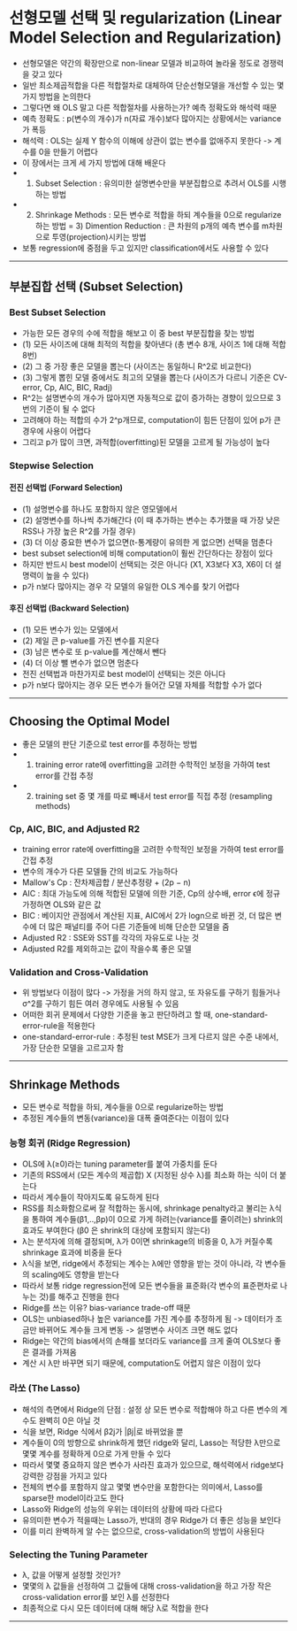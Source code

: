 # 선형모델 선택 및 regularization (Linear Model Selection and Regularization)
- 선형모델은 약간의 확장만으로 non-linear 모델과 비교하여 놀라울 정도로 경쟁력을 갖고 있다
- 일반 최소제곱적합을 다른 적합절차로 대체하여 단순선형모델을 개선할 수 있는 몇 가지 방법을 논의한다
- 그렇다면 왜 OLS 말고 다른 적합절차를 사용하는가? 예측 정확도와 해석력 때문
- 예측 정확도 : p(변수의 개수)가 n(자료 개수)보다 많아지는 상황에서는 variance가 폭등
- 해석력 : OLS는 실제 Y 함수의 이해에 상관이 없는 변수를 없애주지 못한다 -> 계수를 0을 만들기 어렵다
- 이 장에서는 크게 세 가지 방법에 대해 배운다
- 1) Subset Selection : 유의미한 설명변수만을 부분집합으로 추려서 OLS를 시행하는 방법
- 2) Shrinkage Methods : 모든 변수로 적합을 하되 계수들을 0으로 regularize하는 방법
= 3) Dimention Reduction : 큰 차원의 p개의 예측 변수를 m차원으로 투영(projection)시키는 방법
- 보통 regression에 중점을 두고 있지만 classification에서도 사용할 수 있다
***
## 부분집합 선택 (Subset Selection)
### Best Subset Selection
- 가능한 모든 경우의 수에 적합을 해보고 이 중 best 부분집합을 찾는 방법
- (1) 모든 사이즈에 대해 최적의 적합을 찾아낸다 (총 변수 8개, 사이즈 1에 대해 적합 8번)
- (2) 그 중 가장 좋은 모델을 뽑는다 (사이즈는 동일하니 R^2로 비교한다)
- (3) 그렇게 뽑힌 모델 중에서도 최고의 모델을 뽑는다 (사이즈가 다르니 기준은 CV-error, Cp, AIC, BIC, Radj)
- R^2는 설명변수의 개수가 많아지면 자동적으로 값이 증가하는 경향이 있으므로 3번의 기준이 될 수 없다
- 고려해야 하는 적합의 수가 2^p개므로, computation이 힘든 단점이 있어 p가 큰 경우에 사용이 어렵다
- 그리고 p가 많이 크면, 과적합(overfitting)된 모델을 고르게 될 가능성이 높다
### Stepwise Selection
#### 전진 선택법 (Forward Selection)
- (1) 설명변수를 하나도 포함하지 않은 영모델에서
- (2) 설명변수를 하나씩 추가해간다 (이 때 추가하는 변수는 추가했을 때 가장 낮은 RSS나 가장 높은 R^2를 가질 경우)
- (3) 더 이상 중요한 변수가 없으면(t-통계량이 유의한 게 없으면) 선택을 멈춘다
- best subset selection에 비해 computation이 훨씬 간단하다는 장점이 있다
- 하지만 반드시 best model이 선택되는 것은 아니다 (X1, X3보다 X3, X6이 더 설명력이 높을 수 있다)
- p가 n보다 많아지는 경우 각 모델의 유일한 OLS 계수를 찾기 어렵다
#### 후진 선택법 (Backward Selection)
- (1) 모든 변수가 있는 모델에서 
- (2) 제일 큰 p-value를 가진 변수를 지운다
- (3) 남은 변수로 또 p-value를 계산해서 뺀다
- (4) 더 이상 뺄 변수가 없으면 멈춘다
- 전진 선택법과 마찬가지로 best model이 선택되는 것은 아니다 
- p가 n보다 많아지는 경우 모든 변수가 들어간 모델 자체를 적합할 수가 없다
***
## Choosing the Optimal Model
- 좋은 모델의 판단 기준으로 test error를 추정하는 방법
- 1) training error rate에 overfitting을 고려한 수학적인 보정을 가하여 test error를 간접 추정
- 2) training set 중 몇 개를 따로 빼내서 test error를 직접 추정 (resampling methods)
### Cp, AIC, BIC, and Adjusted R2
- training error rate에 overfitting을 고려한 수학적인 보정을 가하여 test error를 간접 추정
- 변수의 개수가 다른 모델들 간의 비교도 가능하다
- Mallow's Cp : 잔차제곱합 / 분산추정량 + (2p − n)
- AIC : 최대 가능도에 의해 적합된 모델에 의한 기준, Cp의 상수배, error ϵ에 정규 가정하면 OLS와 같은 값
- BIC : 베이지안 관점에서 계산된 지표, AIC에서 2가 logn으로 바뀐 것, 더 많은 변수에 더 많은 패널티를 주어 다른 기준들에 비해 단순한 모델을 줌
- Adjusted R2 : SSE와 SST를 각각의 자유도로 나눈 것
- Adjusted R2를 제외하고는 값이 작을수록 좋은 모델
### Validation and Cross-Validation
- 위 방법보다 이점이 많다 -> 가정을 거의 하지 않고, 또 자유도를 구하기 힘들거나 σ^2를 구하기 힘든 여러 경우에도 사용될 수 있음
- 어떠한 회귀 문제에서 다양한 기준을 놓고 판단하려고 할 때, one-standard-error-rule을 적용한다
- one-standard-error-rule : 추정된 test MSE가 크게 다르지 않은 수준 내에서, 가장 단순한 모델을 고르고자 함
***
## Shrinkage Methods
- 모든 변수로 적합을 하되, 계수들을 0으로 regularize하는 방법
- 추정된 계수들의 변동(variance)을 대폭 줄여준다는 이점이 있다
### 능형 회귀 (Ridge Regression)
- OLS에 λ(≥0)라는 tuning parameter를 붙여 가중치를 둔다
- 기존의 RSS에서 (모든 계수의 제곱합) X (지정된 상수 λ)를 최소화 하는 식이 더 붙는다
- 따라서 계수들이 작아지도록 유도하게 된다
- RSS를 최소화함으로써 잘 적합하는 동시에, shrinkage penalty라고 불리는 λ식을 통하여 계수들(β1,..,βp)이 0으로 가게 하려는(variance를 줄이려는) shrink의 효과도 부여한다 (β0 은 shrink의 대상에 포함되지 않는다)
- λ는 분석자에 의해 결정되며, λ가 0이면 shrinkage의 비중을 0, λ가 커질수록 shrinkage 효과에 비중을 둔다
- λ식을 보면, ridge에서 추정되는 계수는 λ에만 영향을 받는 것이 아니라, 각 변수들의 scaling에도 영향을 받는다
- 따라서 보통 ridge regression전에 모든 변수들을 표준화(각 변수의 표준편차로 나누는 것)를 해주고 진행을 한다
- Ridge를 쓰는 이유? bias-variance trade-off 때문
- OLS는 unbiased하나 높은 variance를 가진 계수를 추정하게 됨 -> 데이터가 조금만 바뀌어도 계수들 크게 변동 -> 설명변수 사이즈 크면 해도 없다
- Ridge는 약간의 bias에서의 손해를 보더라도 variance를 크게 줄여 OLS보다 좋은 결과를 가져옴
- 계산 시 λ만 바꾸면 되기 때문에, computation도 어렵지 않은 이점이 있다  
### 라쏘 (The Lasso)
- 해석의 측면에서 Ridge의 단점 : 설정 상 모든 변수로 적합해야 하고 다른 변수의 계수도 완벽히 0은 아닐 것
- 식을 보면, Ridge 식에서 β2j가 |βj|로 바뀌었을 뿐
- 계수들이 0의 방향으로 shrink하게 했던 ridge와 달리, Lasso는 적당한 λ만으로 몇몇 계수를 정확하게 0으로 가게 만들 수 있다
- 따라서 몇몇 중요하지 않은 변수가 사라진 효과가 있으므로, 해석력에서 ridge보다 강력한 강점을 가지고 있다
- 전체의 변수를 포함하지 않고 몇몇 변수만을 포함한다는 의미에서, Lasso를 sparse한 model이라고도 한다
- Lasso와 Ridge의 성능의 우위는 데이터의 상황에 따라 다르다
- 유의미한 변수가 적을때는 Lasso가, 반대의 경우 Ridge가 더 좋은 성능을 보인다
- 이를 미리 완벽하게 알 수는 없으므로, cross-validation의 방법이 사용된다
### Selecting the Tuning Parameter
- λ, 값을 어떻게 설정할 것인가?
- 몇몇의 λ 값들을 선정하여 그 값들에 대해 cross-validation을 하고 가장 작은 cross-validation error를 보인 λ를 선정한다
- 최종적으로 다시 모든 데이터에 대해 해당 λ로 적합을 한다
***
